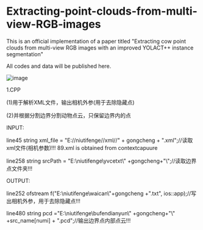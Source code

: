 # Extracting-point-clouds-from-multi-view-RGB-images
This is an official implementation of a paper titled "Extracting cow point clouds from multi-view RGB images with an improved YOLACT++ instance segmentation"

All codes and data will be published here.


![image](https://github.com/dontlearncpp/Extracting-point-clouds-from-multi-view-RGB-images/assets/103402250/9b12f530-ca77-4482-bff7-9c81fb809130)

1.CPP

  (1)用于解析XML文件，输出相机外参(用于去除隐藏点)
  
  (2)并根据分割边界分割动物点云，只保留边界内的点
  
  INPUT:
  
  line45   string xml_file = "E://niutifenge//xml//" + gongcheng + ".xml";//读取xml文件(相机参数)!!! 89.xml is obtained from contextcapuure 
  
  line258  string srcPath = "E:\\niutifenge\\yvcetxt\\" +gongcheng+"\\";//读取边界点文件夹!!! 
  
  OUTPUT:
  
  line252   ofstream f("E:\\niutifenge\\waican\\"+gongcheng +".txt", ios::app);//写出相机外参，用于去除隐藏点!!! 
  
  line480   string pcd ="E:\\niutifenge\\bufendianyun\\" +gongcheng+"\\" +src_name[numi] + ".pcd";//输出边界点内部点云!!!
  
  
  

